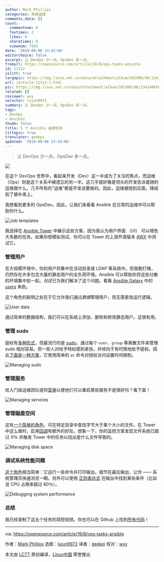 ```yaml
---
author: Mark Phillips
categories: 系统运维
comments_data: []
count:
  commentnum: 0
  favtimes: 2
  likes: 0
  sharetimes: 0
  viewnum: 7565
date: '2019-09-06 13:43:06'
editorchoice: false
excerpt: 让 DevOps 少一点，OpsDev 多一点。
fromurl: https://opensource.com/article/19/8/ops-tasks-ansible
id: 11312
islctt: true
largepic: https://img.linux.net.cn/data/attachment/album/201909/06/134240khkca18pkqkjkhsk.jpg
url: /article-11312-1.html
pic: https://img.linux.net.cn/data/attachment/album/201909/06/134240khkca18pkqkjkhsk.jpg.thumb.jpg
related: []
reviewer: wxy
selector: lujun9972
summary: 让 DevOps 少一点，OpsDev 多一点。
tags:
- DevOps
- Ansible
thumb: false
title: 5 个 Ansible 运维任务
titlepic: true
translator: geekpi
updated: '2019-09-06 13:43:06'
---
```



> 
> 让 DevOps 少一点，OpsDev 多一点。
> 
> 
> 


![](/data/attachment/album/201909/06/134240khkca18pkqkjkhsk.jpg)


在这个 DevOps 世界中，看起来开发（Dev）这一半成为了关注的焦点，而运维（Ops）则是这个关系中被遗忘的另一半。这几乎就好像是领头的开发告诉尾随的运维做什么，几乎所有的“运维”都是开发说要做的。因此，运维被抛到后面，降级到了替补席上。


我想看到更多的 OpsDev。因此，让我们来看看 Ansible 在日常的运维中可以帮助你什么。


![Job templates](/data/attachment/album/201909/06/134315p4j9rj85j2ricztj.png "Job templates")


我选择在 [Ansible Tower](https://www.ansible.com/products/tower) 中展示这些方案，因为我认为用户界面 （UI） 可以增色大多数的任务。如果你想模拟测试，你可以在 Tower 的上游开源版本 [AWX](https://github.com/ansible/awx) 中测试它。


### 管理用户


在大规模环境中，你的用户将集中在活动目录或 LDAP 等系统中。但我敢打赌，仍然存在许多包含大量的静态用户的全负荷环境。Ansible 可以帮助你将这些分散的环境集中到一起。*社区*已为我们解决了这个问题。看看 [Ansible Galaxy](https://galaxy.ansible.com) 中的 [users](https://galaxy.ansible.com/singleplatform-eng/users) 角色。


这个角色的聪明之处在于它允许我们通过*数据*管理用户，而无需更改运行逻辑。


![User data](/data/attachment/album/201909/06/134319qgx28xmh42kkxd4m.png "User data")


通过简单的数据结构，我们可以在系统上添加、删除和修改静态用户。这很有用。


### 管理 sudo


提权有[多种形式](https://docs.ansible.com/ansible/latest/plugins/become.html)，但最流行的是 [sudo](https://www.sudo.ws/intro.html)。通过每个 `user`、`group` 等离散文件来管理 sudo 相对容易。但一些人对给予特权感到紧张，并倾向于有时限地给予提权。因此[下面是一种方案](https://github.com/phips/ansible-demos/tree/master/roles/sudo)，它使用简单的 `at` 命令对授权访问设置时间限制。


![Managing sudo](/data/attachment/album/201909/06/134321mazkpfkpyk8kvhta.png "Managing sudo")


### 管理服务


给入门级运维团队提供[菜单](https://docs.ansible.com/ansible-tower/latest/html/userguide/job_templates.html#surveys)以便他们可以重启某些服务不是很好吗？看下面！


![Managing services](/data/attachment/album/201909/06/134323pz2hh6vhugia6v63.png "Managing services")


### 管理磁盘空间


这有[一个简单的角色](https://github.com/phips/ansible-demos/tree/master/roles/disk)，可在特定目录中查找字节大于某个大小的文件。在 Tower 中这么做时，启用[回调](https://docs.ansible.com/ansible-tower/latest/html/userguide/job_templates.html#provisioning-callbacks)有额外的好处。想象一下，你的监控方案发现文件系统已超过 X％ 并触发 Tower 中的任务以找出是什么文件导致的。


![Managing disk space](/data/attachment/album/201909/06/134325ss6usssysszws6uy.png "Managing disk space")


### 调试系统性能问题


[这个角色](https://github.com/phips/ansible-demos/tree/master/roles/gather_debug)相当简单：它运行一些命令并打印输出。细节在最后输出，让你 —— 系统管理员快速浏览一眼。另外可以使用 [正则表达式](https://docs.ansible.com/ansible/latest/user_guide/playbooks_filters.html#regular-expression-filters) 在输出中找到某些条件（比如说 CPU 占用率超过 80％）。


![Debugging system performance](/data/attachment/album/201909/06/134332pxb8i0jm0hvjibcb.png "Debugging system performance")


### 总结


我已经录制了这五个任务的简短视频。你也可以在 Github 上找到[所有代码](https://github.com/phips/ansible-demos)！




---


via: <https://opensource.com/article/19/8/ops-tasks-ansible>


作者：[Mark Phillips](https://opensource.com/users/markphttps://opensource.com/users/adminhttps://opensource.com/users/alsweigarthttps://opensource.com/users/belljennifer43) 选题：[lujun9972](https://github.com/lujun9972) 译者：[geekpi](https://github.com/geekpi) 校对：[wxy](https://github.com/wxy)


本文由 [LCTT](https://github.com/LCTT/TranslateProject) 原创编译，[Linux中国](https://linux.cn/) 荣誉推出